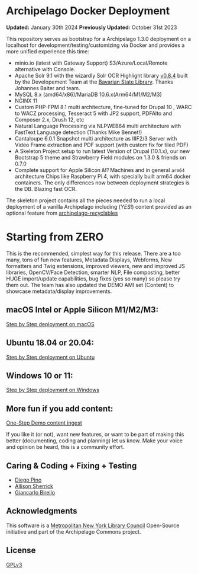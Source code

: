<!--documentation
---
title: "Archipelago-deployment for Drupal 10"
tags:
  - Archipelago-deployment
  - Drupal 10
  - Docker
---
documentation-->

# Archipelago Docker Deployment

**Updated:** January 30th 2024
**Previously Updated:** October 31st 2023

This repository serves as bootstrap for a Archipelago 1.3.0 deployment on a localhost for development/testing/customizing via Docker and provides a more unified experience this time:

- minio.io (latest with Gateway Support) S3/Azure/Local/Remote alternative with Console.
- Apache Solr 9.1 with the wizardly Solr OCR Highlight library [v0.8.4](https://github.com/dbmdz/solr-ocrhighlighting/releases/tag/wip) built by the Developement Team at the [Bavarian State Library](https://github.com/dbmdz). Thanks Johannes Baiter and team.
- MySQL 8.x (amd64/x86)/MariaDB 10.6.x(Arm64/M1/M2/M3)
- NGINX 11
- Custom PHP-FPM 8.1 multi architecture, fine-tuned for Drupal 10 , WARC to WACZ processing, Tesseract 5 with JP2 support, PDFAlto and Composer 2.x, Drush 12, etc
- Natural Language Processing via NLPWEB64 multi architecture with FastText Language detection (Thanks Mike Bennet!)
- Cantaloupe 6.0.1 Snapshot multi architecture as IIIF2/3 Server with Video Frame extraction and PDF support (with custom fix for tiled PDF)
- A Skeleton Project setup to run latest Version of Drupal (10.1.x), our new Bootstrap 5 theme and Strawberry Field modules on 1.3.0 & friends on 0.7.0
- Complete support for Apple Silicon *M1* Machines and in general `arm64` architecture Chips like Raspberry Pi 4, with specially built arm64 docker containers. The only differences now between deployment strategies is the DB. Blazing fast OCR.

The skeleton project contains all the pieces needed to run a local deployment of a vanilla Archipelago including (*YES*!) content provided as an optional feature from [archipelago-recyclables](https://github.com/esmero/archipelago-recyclables)

# Starting from ZERO

This is the recommended, simplest way for this release. There are a too many, tons of fun new features, Metadata Displays, Webforms, New formatters and Twig extensions, improved viewers, new and improved JS libraries, OpenCV/Face Detection, smarter NLP, File composting, better HUGE import/update capabilities, bug fixes (yes so many) so please try them out. The team has also updated the DEMO AMI set (Content) to showcase metadata/display improvements.

## macOS Intel or Apple Silicon M1/M2/M3:

[Step by Step deployment on macOS](docs/osx.md)

## Ubuntu 18.04 or 20.04:

[Step by Step deployment on Ubuntu](docs/ubuntu.md)

## Windows 10 or 11:

[Step by Step deployment on Windows](docs/windows.md)

## More fun if you add content:

[One-Step Demo content ingest](docs/democontent.md)

If you like it (or not), want new features, or want to be part of making this better (documenting, coding and planning) let us know. Make your voice and opinion be heard, this is a community effort.

## Caring & Coding + Fixing + Testing

* [Diego Pino](https://github.com/DiegoPino)
* [Allison Sherrick](https://github.com/alliomeria)
* [Giancarlo Birello](https://github.com/giancarlobi)

## Acknowledgments

This software is a [Metropolitan New York Library Council](https://metro.org) Open-Source initiative and part of the Archipelago Commons project.

## License

[GPLv3](http://www.gnu.org/licenses/gpl-3.0.txt)

